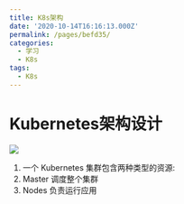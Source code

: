 ```yaml
---
title: K8s架构
date: '2020-10-14T16:16:13.000Z'
permalink: /pages/befd35/
categories:
  - 学习
  - K8s
tags:
  - K8s
---
```


# Kubernetes架构设计

![](https://cdn.jsdelivr.net/gh/summerking1/image@main/72.png)

1. 一个 Kubernetes 集群包含两种类型的资源:
2. Master 调度整个集群
3. Nodes 负责运行应用


